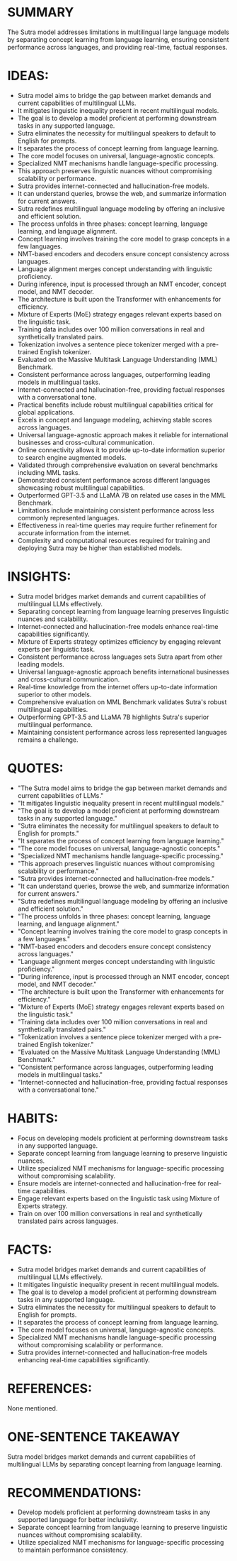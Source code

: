 # SUMMARY
The Sutra model addresses limitations in multilingual large language models by separating concept learning from language learning, ensuring consistent performance across languages, and providing real-time, factual responses.

# IDEAS:
- Sutra model aims to bridge the gap between market demands and current capabilities of multilingual LLMs.
- It mitigates linguistic inequality present in recent multilingual models.
- The goal is to develop a model proficient at performing downstream tasks in any supported language.
- Sutra eliminates the necessity for multilingual speakers to default to English for prompts.
- It separates the process of concept learning from language learning.
- The core model focuses on universal, language-agnostic concepts.
- Specialized NMT mechanisms handle language-specific processing.
- This approach preserves linguistic nuances without compromising scalability or performance.
- Sutra provides internet-connected and hallucination-free models.
- It can understand queries, browse the web, and summarize information for current answers.
- Sutra redefines multilingual language modeling by offering an inclusive and efficient solution.
- The process unfolds in three phases: concept learning, language learning, and language alignment.
- Concept learning involves training the core model to grasp concepts in a few languages.
- NMT-based encoders and decoders ensure concept consistency across languages.
- Language alignment merges concept understanding with linguistic proficiency.
- During inference, input is processed through an NMT encoder, concept model, and NMT decoder.
- The architecture is built upon the Transformer with enhancements for efficiency.
- Mixture of Experts (MoE) strategy engages relevant experts based on the linguistic task.
- Training data includes over 100 million conversations in real and synthetically translated pairs.
- Tokenization involves a sentence piece tokenizer merged with a pre-trained English tokenizer.
- Evaluated on the Massive Multitask Language Understanding (MML) Benchmark.
- Consistent performance across languages, outperforming leading models in multilingual tasks.
- Internet-connected and hallucination-free, providing factual responses with a conversational tone.
- Practical benefits include robust multilingual capabilities critical for global applications.
- Excels in concept and language modeling, achieving stable scores across languages.
- Universal language-agnostic approach makes it reliable for international businesses and cross-cultural communication.
- Online connectivity allows it to provide up-to-date information superior to search engine augmented models.
- Validated through comprehensive evaluation on several benchmarks including MML tasks.
- Demonstrated consistent performance across different languages showcasing robust multilingual capabilities.
- Outperformed GPT-3.5 and LLaMA 7B on related use cases in the MML Benchmark.
- Limitations include maintaining consistent performance across less commonly represented languages.
- Effectiveness in real-time queries may require further refinement for accurate information from the internet.
- Complexity and computational resources required for training and deploying Sutra may be higher than established models.

# INSIGHTS:
- Sutra model bridges market demands and current capabilities of multilingual LLMs effectively.
- Separating concept learning from language learning preserves linguistic nuances and scalability.
- Internet-connected and hallucination-free models enhance real-time capabilities significantly.
- Mixture of Experts strategy optimizes efficiency by engaging relevant experts per linguistic task.
- Consistent performance across languages sets Sutra apart from other leading models.
- Universal language-agnostic approach benefits international businesses and cross-cultural communication.
- Real-time knowledge from the internet offers up-to-date information superior to other models.
- Comprehensive evaluation on MML Benchmark validates Sutra's robust multilingual capabilities.
- Outperforming GPT-3.5 and LLaMA 7B highlights Sutra's superior multilingual performance.
- Maintaining consistent performance across less represented languages remains a challenge.

# QUOTES:
- "The Sutra model aims to bridge the gap between market demands and current capabilities of LLMs."
- "It mitigates linguistic inequality present in recent multilingual models."
- "The goal is to develop a model proficient at performing downstream tasks in any supported language."
- "Sutra eliminates the necessity for multilingual speakers to default to English for prompts."
- "It separates the process of concept learning from language learning."
- "The core model focuses on universal, language-agnostic concepts."
- "Specialized NMT mechanisms handle language-specific processing."
- "This approach preserves linguistic nuances without compromising scalability or performance."
- "Sutra provides internet-connected and hallucination-free models."
- "It can understand queries, browse the web, and summarize information for current answers."
- "Sutra redefines multilingual language modeling by offering an inclusive and efficient solution."
- "The process unfolds in three phases: concept learning, language learning, and language alignment."
- "Concept learning involves training the core model to grasp concepts in a few languages."
- "NMT-based encoders and decoders ensure concept consistency across languages."
- "Language alignment merges concept understanding with linguistic proficiency."
- "During inference, input is processed through an NMT encoder, concept model, and NMT decoder."
- "The architecture is built upon the Transformer with enhancements for efficiency."
- "Mixture of Experts (MoE) strategy engages relevant experts based on the linguistic task."
- "Training data includes over 100 million conversations in real and synthetically translated pairs."
- "Tokenization involves a sentence piece tokenizer merged with a pre-trained English tokenizer."
- "Evaluated on the Massive Multitask Language Understanding (MML) Benchmark."
- "Consistent performance across languages, outperforming leading models in multilingual tasks."
- "Internet-connected and hallucination-free, providing factual responses with a conversational tone."

# HABITS:
- Focus on developing models proficient at performing downstream tasks in any supported language.
- Separate concept learning from language learning to preserve linguistic nuances.
- Utilize specialized NMT mechanisms for language-specific processing without compromising scalability.
- Ensure models are internet-connected and hallucination-free for real-time capabilities.
- Engage relevant experts based on the linguistic task using Mixture of Experts strategy.
- Train on over 100 million conversations in real and synthetically translated pairs across languages.

# FACTS:
- Sutra model bridges market demands and current capabilities of multilingual LLMs effectively.
- It mitigates linguistic inequality present in recent multilingual models.
- The goal is to develop a model proficient at performing downstream tasks in any supported language.
- Sutra eliminates the necessity for multilingual speakers to default to English for prompts.
- It separates the process of concept learning from language learning.
- The core model focuses on universal, language-agnostic concepts.
- Specialized NMT mechanisms handle language-specific processing without compromising scalability or performance.
- Sutra provides internet-connected and hallucination-free models enhancing real-time capabilities significantly.

# REFERENCES:
None mentioned.

# ONE-SENTENCE TAKEAWAY
Sutra model bridges market demands and current capabilities of multilingual LLMs by separating concept learning from language learning.

# RECOMMENDATIONS:
- Develop models proficient at performing downstream tasks in any supported language for better inclusivity.
- Separate concept learning from language learning to preserve linguistic nuances without compromising scalability.
- Utilize specialized NMT mechanisms for language-specific processing to maintain performance consistency.